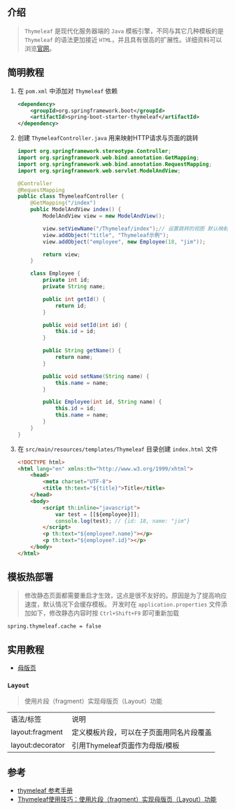 ## 介绍
> `Thymeleaf` 是现代化服务器端的 `Java` 模板引擎，不同与其它几种模板的是 `Thymeleaf` 的语法更加接近 `HTML`，并且具有很高的扩展性。详细资料可以浏览[官网](https://www.thymeleaf.org/)。

## 简明教程
1. 在 `pom.xml` 中添加对 `Thymeleaf` 依赖
    ``` xml
    <dependency>
        <groupId>org.springframework.boot</groupId>
        <artifactId>spring-boot-starter-thymeleaf</artifactId>
    </dependency>
    ```
2. 创建 `ThymeleafController.java` 用来映射HTTP请求与页面的跳转
    ``` java
    import org.springframework.stereotype.Controller;
    import org.springframework.web.bind.annotation.GetMapping;
    import org.springframework.web.bind.annotation.RequestMapping;
    import org.springframework.web.servlet.ModelAndView;

    @Controller
    @RequestMapping
    public class ThymeleafController {
        @GetMapping("/index")
        public ModelAndView index() {
            ModelAndView view = new ModelAndView();

            view.setViewName("/Thymeleaf/index");// 设置跳转的视图 默认映射到 src/main/resources/templates/Thymeleaf/index.html
            view.addObject("title", "Thymeleaf示例");
            view.addObject("employee", new Employee(18, "jim"));

            return view;
        }

        class Employee {
            private int id;
            private String name;

            public int getId() {
                return id;
            }

            public void setId(int id) {
                this.id = id;
            }

            public String getName() {
                return name;
            }

            public void setName(String name) {
                this.name = name;
            }

            public Employee(int id, String name) {
                this.id = id;
                this.name = name;
            }
        }
    }
    ```
3. 在 `src/main/resources/templates/Thymeleaf` 目录创建 `index.html` 文件
    ``` html
    <!DOCTYPE html>
    <html lang="en" xmlns:th="http://www.w3.org/1999/xhtml">
        <head>
            <meta charset="UTF-8">
            <title th:text="${title}">Title</title>
        </head>
        <body>
            <script th:inline="javascript">
                var test = [[${employee}]];
                console.log(test); // {id: 18, name: "jim"}
            </script>
            <p th:text="${employee?.name}"></p>
            <p th:text="${employee?.id}"></p>
        </body>
    </html>
    ```

## 模板热部署
> 修改静态页面都需要重启才生效，这点是很不友好的。原因是为了提高响应速度，默认情况下会缓存模板。
开发时在 `application.properties` 文件添加如下，修改静态内容时按 `Ctrl+Shift+F9` 即可重新加载
``` xml
spring.thymeleaf.cache = false
```

## 实用教程
- [母版页](#Layout)

### `Layout`
> 使用片段（fragment）实现母版页（Layout）功能

|                   |                      | 
|-------------------|----------------------| 
| 语法/标签          | 说明                   | 
| layout:fragment   | 定义模板片段，可以在子页面用同名片段覆盖 | 
| layout:decorator  | 引用Thymeleaf页面作为母版/模板 | 



## 参考
- [thymeleaf 参考手册](https://blog.csdn.net/zrk1000/article/details/72667478)
- [Thymeleaf使用技巧：使用片段（fragment）实现母版页（Layout）功能](https://ken.io/note/thymeleaf-skill-layout)